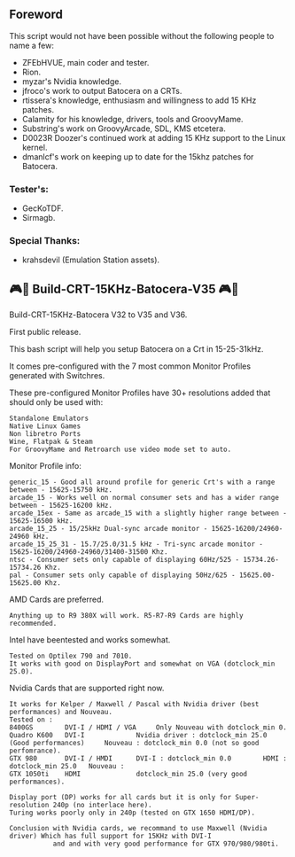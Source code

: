 ## Foreword

This script would not have been possible without the following people to name a few:
 - ZFEbHVUE, main coder and tester.
 - Rion.
 - myzar's Nvidia knowledge.
 - jfroco's work to output Batocera on a CRTs.
 - rtissera's knowledge, enthusiasm and willingness to add 15 KHz patches.
 - Calamity for his knowledge, drivers, tools and GroovyMame.
 - Substring's work on GroovyArcade, SDL, KMS etcetera.
 - D0023R Doozer's continued work at adding 15 KHz support to the Linux kernel.
 - dmanlcf's work on keeping up to date for the 15khz patches for Batocera.


### Tester's: 
 - GecKoTDF.
 - Sirmagb.

### Special Thanks:
- krahsdevil (Emulation Station assets). 

## :video_game::penguin: Build-CRT-15KHz-Batocera-V35 :video_game::penguin:
Build-CRT-15KHz-Batocera V32 to V35 and V36.

First public release.

This bash script will help you setup Batocera on a Crt in 15-25-31kHz.

It comes pre-configured with the 7 most common Monitor Profiles generated with Switchres.

These pre-configured Monitor Profiles have 30+ resolutions added that should only be used with:

    Standalone Emulators
    Native Linux Games
    Non libretro Ports
    Wine, Flatpak & Steam
    For GroovyMame and Retroarch use video mode set to auto.

Monitor Profile info:

    generic_15 - Good all around profile for generic Crt's with a range between - 15625-15750 kHz.
    arcade_15 - Works well on normal consumer sets and has a wider range between - 15625-16200 kHz.
    arcade_15ex - Same as arcade_15 with a slightly higher range between - 15625-16500 kHz.
    arcade_15_25 - 15/25kHz Dual-sync arcade monitor - 15625-16200/24960-24960 kHz.
    arcade_15_25_31 - 15.7/25.0/31.5 kHz - Tri-sync arcade monitor - 15625-16200/24960-24960/31400-31500 Khz.
    ntsc - Consumer sets only capable of displaying 60Hz/525 - 15734.26-15734.26 Khz.
    pal - Consumer sets only capable of displaying 50Hz/625 - 15625.00-15625.00 Khz.

AMD Cards are preferred.

    Anything up to R9 380X will work. R5-R7-R9 Cards are highly recommended.

Intel have beentested and works somewhat.
    
    Tested on Optilex 790 and 7010.
    It works with good on DisplayPort and somewhat on VGA (dotclock_min 25.0).

Nvidia Cards that are supported right now.

    It works for Kelper / Maxwell / Pascal with Nvidia driver (best performances) and Nouveau.
    Tested on :
    8400GS        DVI-I / HDMI / VGA     Only Nouveau with dotclock_min 0.
    Quadro K600   DVI-I             Nvidia driver : dotclock_min 25.0  (Good performances)     Nouveau : dotclock_min 0.0 (not so good perfomrance).
    GTX 980       DVI-I / HMDI      DVI-I : dotclock_min 0.0        HDMI : dotclock_min 25.0   Nouveau :
    GTX 1050ti    HDMI              dotclock_min 25.0 (very good performances).
    
    Display port (DP) works for all cards but it is only for Super-resolution 240p (no interlace here).
    Turing works poorly only in 240p (tested on GTX 1650 HDMI/DP).
    
    Conclusion with Nvidia cards, we recommand to use Maxwell (Nvidia driver) Which has full support for 15KHz with DVI-I 
               and and with very good performance for GTX 970/980/980ti.
  
